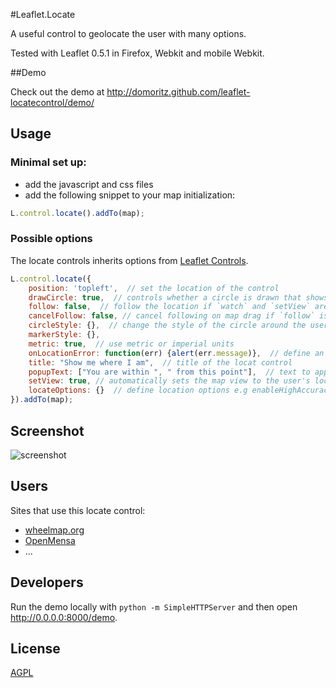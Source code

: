 #Leaflet.Locate

A useful control to geolocate the user with many options.

Tested with Leaflet 0.5.1 in Firefox, Webkit and mobile Webkit.


##Demo

Check out the demo at http://domoritz.github.com/leaflet-locatecontrol/demo/


## Usage


### Minimal set up:

* add the javascript and css files
* add the following snippet to your map initialization:

```javascript
L.control.locate().addTo(map);
```


### Possible options

The locate controls inherits options from [Leaflet Controls](http://leafletjs.com/reference.html#control-options).

```javascript
L.control.locate({
	position: 'topleft',  // set the location of the control
    drawCircle: true,  // controls whether a circle is drawn that shows the uncertainty about the location
    follow: false,  // follow the location if `watch` and `setView` are set to true in locateOptions
    cancelFollow: false, // cancel following on map drag if `follow` is set to true
    circleStyle: {},  // change the style of the circle around the user's location
    markerStyle: {},
    metric: true,  // use metric or imperial units
    onLocationError: function(err) {alert(err.message)},  // define an error callback function
    title: "Show me where I am",  // title of the locat control
    popupText: ["You are within ", " from this point"],  // text to appear if user clicks on circle
    setView: true, // automatically sets the map view to the user's location
    locateOptions: {}  // define location options e.g enableHighAccuracy: true
}).addTo(map);
```


## Screenshot

![screenshot](https://raw.github.com/domoritz/leaflet-locatecontrol/gh-pages/screenshot.png "Screenshot showing the locate control")


## Users

Sites that use this locate control:

* [wheelmap.org](http://wheelmap.org/map)
* [OpenMensa](http://openmensa.org/)
* ...


## Developers

Run the demo locally with `python -m SimpleHTTPServer` and then open http://0.0.0.0:8000/demo.


## License

[AGPL](https://www.gnu.org/licenses/agpl.html)